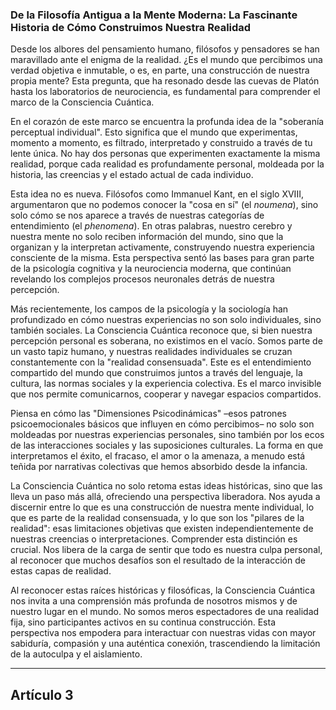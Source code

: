 ### De la Filosofía Antigua a la Mente Moderna: La Fascinante Historia de Cómo Construimos Nuestra Realidad
Desde los albores del pensamiento humano, filósofos y pensadores se han maravillado ante el enigma de la realidad. ¿Es el mundo que percibimos una verdad objetiva e inmutable, o es, en parte, una construcción de nuestra propia mente? Esta pregunta, que ha resonado desde las cuevas de Platón hasta los laboratorios de neurociencia, es fundamental para comprender el marco de la Consciencia Cuántica.

En el corazón de este marco se encuentra la profunda idea de la "soberanía perceptual individual". Esto significa que el mundo que experimentas, momento a momento, es filtrado, interpretado y construido a través de tu lente única. No hay dos personas que experimenten exactamente la misma realidad, porque cada realidad es profundamente personal, moldeada por la historia, las creencias y el estado actual de cada individuo.

Esta idea no es nueva. Filósofos como Immanuel Kant, en el siglo XVIII, argumentaron que no podemos conocer la "cosa en sí" (el *noumena*), sino solo cómo se nos aparece a través de nuestras categorías de entendimiento (el *phenomena*). En otras palabras, nuestro cerebro y nuestra mente no solo reciben información del mundo, sino que la organizan y la interpretan activamente, construyendo nuestra experiencia consciente de la misma. Esta perspectiva sentó las bases para gran parte de la psicología cognitiva y la neurociencia moderna, que continúan revelando los complejos procesos neuronales detrás de nuestra percepción.

Más recientemente, los campos de la psicología y la sociología han profundizado en cómo nuestras experiencias no son solo individuales, sino también sociales. La Consciencia Cuántica reconoce que, si bien nuestra percepción personal es soberana, no existimos en el vacío. Somos parte de un vasto tapiz humano, y nuestras realidades individuales se cruzan constantemente con la "realidad consensuada". Este es el entendimiento compartido del mundo que construimos juntos a través del lenguaje, la cultura, las normas sociales y la experiencia colectiva. Es el marco invisible que nos permite comunicarnos, cooperar y navegar espacios compartidos.

Piensa en cómo las "Dimensiones Psicodinámicas" –esos patrones psicoemocionales básicos que influyen en cómo percibimos– no solo son moldeadas por nuestras experiencias personales, sino también por los ecos de las interacciones sociales y las suposiciones culturales. La forma en que interpretamos el éxito, el fracaso, el amor o la amenaza, a menudo está teñida por narrativas colectivas que hemos absorbido desde la infancia.

La Consciencia Cuántica no solo retoma estas ideas históricas, sino que las lleva un paso más allá, ofreciendo una perspectiva liberadora. Nos ayuda a discernir entre lo que es una construcción de nuestra mente individual, lo que es parte de la realidad consensuada, y lo que son los "pilares de la realidad": esas limitaciones objetivas que existen independientemente de nuestras creencias o interpretaciones. Comprender esta distinción es crucial. Nos libera de la carga de sentir que todo es nuestra culpa personal, al reconocer que muchos desafíos son el resultado de la interacción de estas capas de realidad.

Al reconocer estas raíces históricas y filosóficas, la Consciencia Cuántica nos invita a una comprensión más profunda de nosotros mismos y de nuestro lugar en el mundo. No somos meros espectadores de una realidad fija, sino participantes activos en su continua construcción. Esta perspectiva nos empodera para interactuar con nuestras vidas con mayor sabiduría, compasión y una auténtica conexión, trascendiendo la limitación de la autoculpa y el aislamiento.

---

## Artículo 3